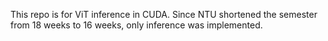 This repo is for ViT inference in CUDA. Since NTU shortened the semester from 18 weeks to 16 weeks, only inference was implemented.

